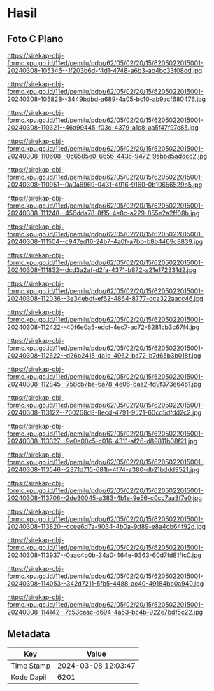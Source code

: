 # Hasil

## Foto C Plano

https://sirekap-obj-formc.kpu.go.id/11ed/pemilu/pdpr/62/05/02/20/15/6205022015001-20240308-105346--1f203b6d-f4d1-4748-a6b3-ab4bc33f08dd.jpg

https://sirekap-obj-formc.kpu.go.id/11ed/pemilu/pdpr/62/05/02/20/15/6205022015001-20240308-105828--3449bdbd-a689-4a05-bc10-ab9acf680476.jpg

https://sirekap-obj-formc.kpu.go.id/11ed/pemilu/pdpr/62/05/02/20/15/6205022015001-20240308-110321--46a99445-f03c-4379-a1c8-aa5f47f97c85.jpg

https://sirekap-obj-formc.kpu.go.id/11ed/pemilu/pdpr/62/05/02/20/15/6205022015001-20240308-110608--0c6585e0-6656-443c-9472-9abbd5addcc2.jpg

https://sirekap-obj-formc.kpu.go.id/11ed/pemilu/pdpr/62/05/02/20/15/6205022015001-20240308-110951--0a0a6969-0431-4916-9160-0b10656529b5.jpg

https://sirekap-obj-formc.kpu.go.id/11ed/pemilu/pdpr/62/05/02/20/15/6205022015001-20240308-111248--456dda78-8f15-4e8c-a229-855e2a2ff08b.jpg

https://sirekap-obj-formc.kpu.go.id/11ed/pemilu/pdpr/62/05/02/20/15/6205022015001-20240308-111504--c947ed16-24b7-4a0f-a7bb-b8b4469c8839.jpg

https://sirekap-obj-formc.kpu.go.id/11ed/pemilu/pdpr/62/05/02/20/15/6205022015001-20240308-111832--dcd3a2af-d2fa-4371-b872-a21e172331d2.jpg

https://sirekap-obj-formc.kpu.go.id/11ed/pemilu/pdpr/62/05/02/20/15/6205022015001-20240308-112036--3e34ebdf-ef62-4864-8777-dca322aacc46.jpg

https://sirekap-obj-formc.kpu.go.id/11ed/pemilu/pdpr/62/05/02/20/15/6205022015001-20240308-112422--40f6e0a5-edcf-4ec7-ac72-6281cb3c67f4.jpg

https://sirekap-obj-formc.kpu.go.id/11ed/pemilu/pdpr/62/05/02/20/15/6205022015001-20240308-112622--d26b2415-da1e-4962-ba72-b7d65b3b018f.jpg

https://sirekap-obj-formc.kpu.go.id/11ed/pemilu/pdpr/62/05/02/20/15/6205022015001-20240308-112845--758cb7ba-6a78-4e06-baa2-fd9f373e64b1.jpg

https://sirekap-obj-formc.kpu.go.id/11ed/pemilu/pdpr/62/05/02/20/15/6205022015001-20240308-113122--760268d8-8ecd-4791-9521-60cd5dfdd2c2.jpg

https://sirekap-obj-formc.kpu.go.id/11ed/pemilu/pdpr/62/05/02/20/15/6205022015001-20240308-113327--9e0e00c5-c016-4311-af26-d89811b08f21.jpg

https://sirekap-obj-formc.kpu.go.id/11ed/pemilu/pdpr/62/05/02/20/15/6205022015001-20240308-113546--2371d715-681b-4f74-a380-db21bddd9521.jpg

https://sirekap-obj-formc.kpu.go.id/11ed/pemilu/pdpr/62/05/02/20/15/6205022015001-20240308-113706--2de30045-a383-4b1e-9e56-c0cc7aa3f7e0.jpg

https://sirekap-obj-formc.kpu.go.id/11ed/pemilu/pdpr/62/05/02/20/15/6205022015001-20240308-113820--ccee6d7a-9034-4b0a-9d89-e8a4cb64f92d.jpg

https://sirekap-obj-formc.kpu.go.id/11ed/pemilu/pdpr/62/05/02/20/15/6205022015001-20240308-113937--0aac4b0b-34a0-464e-9363-60d7fd81ffc0.jpg

https://sirekap-obj-formc.kpu.go.id/11ed/pemilu/pdpr/62/05/02/20/15/6205022015001-20240308-114053--342d7211-5fb5-4488-ac40-49184bb0a940.jpg

https://sirekap-obj-formc.kpu.go.id/11ed/pemilu/pdpr/62/05/02/20/15/6205022015001-20240308-114142--7c53caac-d694-4a53-bc4b-922e7bdf5c22.jpg


## Metadata

| Key        | Value               |
| ---------- | ------------------- |
| Time Stamp | 2024-03-08 12:03:47 |
| Kode Dapil | 6201                |



